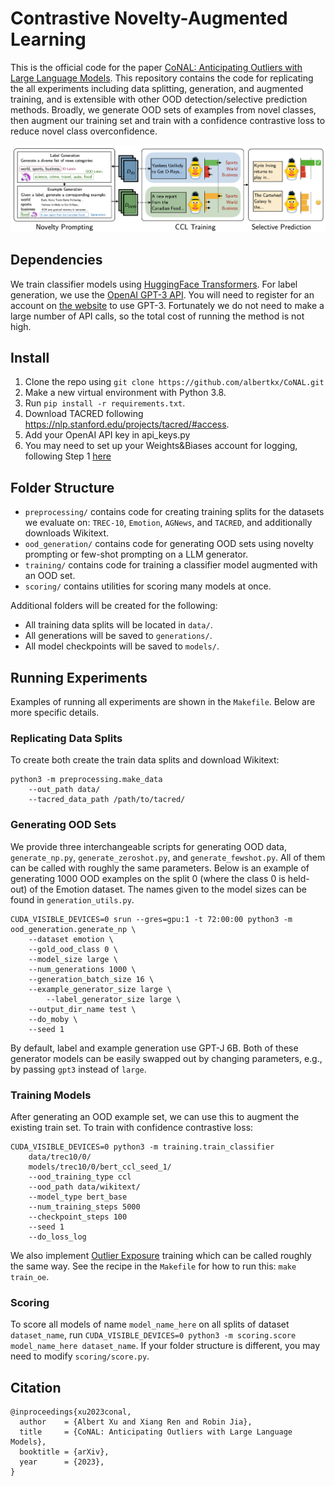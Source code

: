 # Contrastive Novelty-Augmented Learning
This is the official code for the paper [CoNAL: Anticipating Outliers with Large Language Models](). This repository contains the code for replicating the all experiments including data splitting, generation, and augmented training, and is extensible with other OOD detection/selective prediction methods. Broadly, we generate OOD sets of examples from novel classes, then augment our training set and train with a confidence contrastive loss to reduce novel class overconfidence.

<p align="center">
  <img src="assets/np_pipeline.png" width="1000" title="Overview of CoNAL" alt="">
</p>

## Dependencies

We train classifier models using [HuggingFace Transformers](https://github.com/huggingface/transformers). For label generation, we use the [OpenAI GPT-3 API](https://beta.openai.com/docs/api-reference?lang=python). You will need to register for an account on [the website](https://beta.openai.com/) to use GPT-3. Fortunately we do not need to make a large number of API calls, so the total cost of running the method is not high.

## Install

1. Clone the repo using `git clone https://github.com/albertkx/CoNAL.git`
2. Make a new virtual environment with Python 3.8.
3. Run `pip install -r requirements.txt`.
4. Download TACRED following https://nlp.stanford.edu/projects/tacred/#access.
5. Add your OpenAI API key in api\_keys.py
6. You may need to set up your Weights&Biases account for logging, following Step 1 [here](https://docs.wandb.ai/quickstart)

## Folder Structure

- `preprocessing/` contains code for creating training splits for the datasets we evaluate on: `TREC-10`, `Emotion`, `AGNews`, and `TACRED`, and additionally downloads Wikitext.
- `ood_generation/` contains code for generating OOD sets using novelty prompting or few-shot prompting on a LLM generator.
- `training/` contains code for training a classifier model augmented with an OOD set.
- `scoring/` contains utilities for scoring many models at once.

Additional folders will be created for the following:
- All training data splits will be located in `data/`.
- All generations will be saved to `generations/`.
- All model checkpoints will be saved to `models/`.

## Running Experiments

Examples of running all experiments are shown in the `Makefile`. Below are more specific details.

### Replicating Data Splits

To create both create the train data splits and download Wikitext:

```
python3 -m preprocessing.make_data
	--out_path data/
	--tacred_data_path /path/to/tacred/
```

### Generating OOD Sets

We provide three interchangeable scripts for generating OOD data, `generate_np.py`, `generate_zeroshot.py`, and `generate_fewshot.py`. All of them can be called with roughly the same parameters. Below is an example of generating 1000 OOD examples on the split 0 (where the class 0 is held-out) of the Emotion dataset. The names given to the model sizes can be found in `generation_utils.py`. 

```
CUDA_VISIBLE_DEVICES=0 srun --gres=gpu:1 -t 72:00:00 python3 -m ood_generation.generate_np \
	--dataset emotion \
	--gold_ood_class 0 \
	--model_size large \
	--num_generations 1000 \
	--generation_batch_size 16 \
	--example_generator_size large \
        --label_generator_size large \
	--output_dir_name test \
	--do_moby \
	--seed 1
```

By default, label and example generation use GPT-J 6B. Both of these generator models can be easily swapped out by changing parameters, e.g., by passing `gpt3` instead of `large`.

### Training Models

After generating an OOD example set, we can use this to augment the existing train set. To train with confidence contrastive loss:

```
CUDA_VISIBLE_DEVICES=0 python3 -m training.train_classifier
	data/trec10/0/
	models/trec10/0/bert_ccl_seed_1/
	--ood_training_type ccl
	--ood_path data/wikitext/
	--model_type bert_base
	--num_training_steps 5000
	--checkpoint_steps 100
	--seed 1
	--do_loss_log
```

We also implement [Outlier Exposure](https://arxiv.org/abs/1812.04606) training which can be called roughly the same way. See the recipe in the `Makefile` for how to run this: `make train_oe`.

### Scoring

To score all models of name `model_name_here` on all splits of dataset `dataset_name`, run `CUDA_VISIBLE_DEVICES=0 python3 -m scoring.score model_name_here dataset_name`. If your folder structure is different, you may need to modify `scoring/score.py`.

## Citation

```
@inproceedings{xu2023conal,
  author    = {Albert Xu and Xiang Ren and Robin Jia},
  title     = {CoNAL: Anticipating Outliers with Large Language Models},
  booktitle = {arXiv},
  year      = {2023},
}
```
